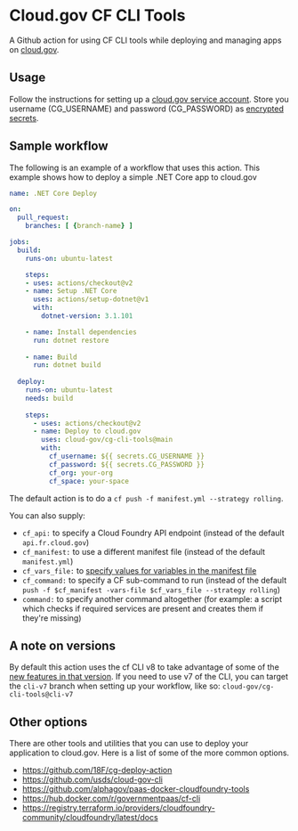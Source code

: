 # Cloud.gov CF CLI Tools

A Github action for using CF CLI tools while deploying and managing apps on [cloud.gov](https://cloud.gov).

## Usage

Follow the instructions for setting up a [cloud.gov service account](https://cloud.gov/docs/services/cloud-gov-service-account/). Store you username (CG_USERNAME) and password (CG_PASSWORD) as [encrypted secrets](https://help.github.com/en/actions/configuring-and-managing-workflows/creating-and-storing-encrypted-secrets). 

## Sample workflow

The following is an example of a workflow that uses this action. This example shows how to deploy a simple .NET Core app to cloud.gov

```yml
name: .NET Core Deploy

on:
  pull_request:
    branches: [ {branch-name} ]

jobs:
  build:
    runs-on: ubuntu-latest

    steps:
    - uses: actions/checkout@v2
    - name: Setup .NET Core
      uses: actions/setup-dotnet@v1
      with:
        dotnet-version: 3.1.101

    - name: Install dependencies
      run: dotnet restore
      
    - name: Build
      run: dotnet build 
      
  deploy:
    runs-on: ubuntu-latest
    needs: build
    
    steps:
      - uses: actions/checkout@v2
      - name: Deploy to cloud.gov
        uses: cloud-gov/cg-cli-tools@main
        with: 
          cf_username: ${{ secrets.CG_USERNAME }}
          cf_password: ${{ secrets.CG_PASSWORD }}
          cf_org: your-org
          cf_space: your-space

```

The default action is to do a `cf push -f manifest.yml --strategy rolling`.

You can also supply:

- `cf_api:` to specify a Cloud Foundry API endpoint (instead of the default `api.fr.cloud.gov`)
- `cf_manifest:` to use a different manifest file (instead of the default `manifest.yml`)
- `cf_vars_file:` to [specify values for variables in the manifest file](https://docs.cloudfoundry.org/devguide/deploy-apps/manifest-attributes.html#variable-substitution)
- `cf_command:` to specify a CF sub-command to run (instead of the default `push -f $cf_manifest -vars-file $cf_vars_file --strategy rolling`)
- `command:` to specify another command altogether (for example: a script which checks if required services are present and creates them if they're missing)

## A note on versions

By default this action uses the cf CLI v8 to take advantage of some of the [new features in that version](https://docs.cloudfoundry.org/cf-cli/v8.html#new-workflows). If you need to use v7 of the CLI, you can target the `cli-v7` branch when setting up your workflow, like so: `cloud-gov/cg-cli-tools@cli-v7`

## Other options

There are other tools and utilities that you can use to deploy your application to cloud.gov. Here is a list of some of the more common options.

* https://github.com/18F/cg-deploy-action
* https://github.com/usds/cloud-gov-cli
* https://github.com/alphagov/paas-docker-cloudfoundry-tools 
* https://hub.docker.com/r/governmentpaas/cf-cli 
* https://registry.terraform.io/providers/cloudfoundry-community/cloudfoundry/latest/docs 
